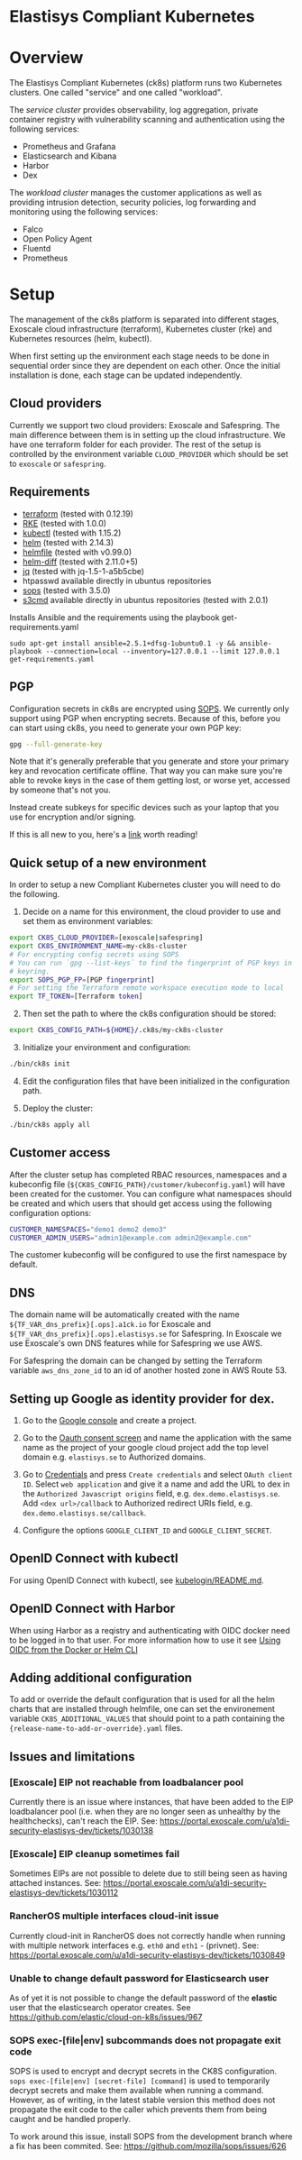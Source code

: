 Elastisys Compliant Kubernetes
==============================

# Overview

The Elastisys Compliant Kubernetes (ck8s) platform runs two Kubernetes
clusters. One called "service" and one called "workload".

The _service cluster_ provides observability, log aggregation,
private container registry with vulnerability scanning and authentication using
the following services:

* Prometheus and Grafana
* Elasticsearch and Kibana
* Harbor
* Dex

The _workload cluster_ manages the customer applications as well as providing
intrusion detection, security policies, log forwarding and monitoring using the
following services:

* Falco
* Open Policy Agent
* Fluentd
* Prometheus

# Setup

The management of the ck8s platform is separated into different stages,
Exoscale cloud infrastructure (terraform), Kubernetes cluster (rke) and
Kubernetes resources (helm, kubectl).

When first setting up the environment each stage needs to be done in
sequential order since they are dependent on each other. Once the initial
installation is done, each stage can be updated independently.

## Cloud providers

Currently we support two cloud providers: Exoscale and Safespring.
The main difference between them is in setting up the cloud infrastructure. We have one terraform folder for each provider. The rest of the setup is controlled by the environment variable `CLOUD_PROVIDER` which should be set to `exoscale` or `safespring`.

## Requirements

- [terraform](https://www.terraform.io/downloads.html) (tested with 0.12.19)
- [RKE](https://github.com/rancher/rke/releases) (tested with 1.0.0)
- [kubectl](https://github.com/kubernetes/kubernetes/releases) (tested with 1.15.2)
- [helm](https://github.com/helm/helm/releases) (tested with 2.14.3)
- [helmfile](https://github.com/roboll/helmfile) (tested with v0.99.0)
- [helm-diff](https://github.com/databus23/helm-diff) (tested with 2.11.0+5)
- [jq](https://github.com/stedolan/jq) (tested with jq-1.5-1-a5b5cbe)
- htpasswd available directly in ubuntus repositories
- [sops](https://github.com/mozilla/sops) (tested with 3.5.0)
- [s3cmd](https://s3tools.org/s3cmd) available directly in ubuntus repositories (tested with 2.0.1)

Installs Ansible and the requirements using the playbook get-requirements.yaml
```
sudo apt-get install ansible=2.5.1+dfsg-1ubuntu0.1 -y && ansible-playbook --connection=local --inventory=127.0.0.1 --limit 127.0.0.1 get-requirements.yaml
```

## PGP

Configuration secrets in ck8s are encrypted using
[SOPS](https://github.com/mozilla/sops). We currently only support using PGP
when encrypting secrets. Because of this, before you can start using ck8s,
you need to generate your own PGP key:

```bash
gpg --full-generate-key
```

Note that it's generally preferable that you generate and store your primary
key and revocation certificate offline. That way you can make sure you're able
to revoke keys in the case of them getting lost, or worse yet, accessed by
someone that's not you.

Instead create subkeys for specific devices such as your laptop that you use
for encryption and/or signing.

If this is all new to you, here's a
[link](https://riseup.net/en/security/message-security/openpgp/best-practices)
worth reading!

## Quick setup of a new environment

In order to setup a new Compliant Kubernetes cluster you will need to do the following.

1. Decide on a name for this environment, the cloud provider to use and set
   them as environment variables:

```bash
export CK8S_CLOUD_PROVIDER=[exoscale|safespring]
export CK8S_ENVIRONMENT_NAME=my-ck8s-cluster
# For encrypting config secrets using SOPS
# You can run `gpg --list-keys` to find the fingerprint of PGP keys in your
# keyring.
export SOPS_PGP_FP=[PGP fingerprint]
# For setting the Terraform remote workspace execution mode to local
export TF_TOKEN=[Terraform token]
```

2. Then set the path to where the ck8s configuration should be stored:

```bash
export CK8S_CONFIG_PATH=${HOME}/.ck8s/my-ck8s-cluster
```

3. Initialize your environment and configuration:

```bash
./bin/ck8s init
```

4. Edit the configuration files that have been initialized in the configuration
   path.

5. Deploy the cluster:

```bash
./bin/ck8s apply all
```

## Customer access

After the cluster setup has completed RBAC resources, namespaces and a
kubeconfig file (`${CK8S_CONFIG_PATH}/customer/kubeconfig.yaml`) will have
been created for the customer.
You can configure what namespaces should be created and which users that should get access using the following configuration options:

```bash
CUSTOMER_NAMESPACES="demo1 demo2 demo3"
CUSTOMER_ADMIN_USERS="admin1@example.com admin2@example.com"
```

The customer kubeconfig will be configured to use the first namespace by
default.

## DNS

The domain name will be automatically created with the name
`${TF_VAR_dns_prefix}[.ops].a1ck.io` for Exoscale and
`${TF_VAR_dns_prefix}[.ops].elastisys.se` for Safespring.
In Exoscale we use Exoscale's own DNS features while for Safespring we use AWS.

For Safespring the domain can be changed by setting the Terraform variable
`aws_dns_zone_id` to an id of another hosted zone in AWS Route 53.


## Setting up Google as identity provider for dex.

1. Go to the [Google console](https://console.cloud.google.com/) and create a project.

2. Go to the [Oauth consent screen](https://console.cloud.google.com/apis/credentials/consent) and name the application with the same name as the project of your google cloud project add the top level domain e.g. `elastisys.se` to Authorized domains.

3. Go to [Credentials](https://console.cloud.google.com/apis/credentials) and press `Create credentials` and select `OAuth client ID`.
Select `web application` and give it a name and add the URL to dex in the `Authorized Javascript origins` field, e.g. `dex.demo.elastisys.se`.
Add `<dex url>/callback` to Authorized redirect URIs field, e.g. `dex.demo.elastisys.se/callback`.

4. Configure the options `GOOGLE_CLIENT_ID` and `GOOGLE_CLIENT_SECRET`.

## OpenID Connect with kubectl

For using OpenID Connect with kubectl, see
[kubelogin/README.md](kubelogin/README.md).

## OpenID Connect with Harbor

When using Harbor as a reqistry and authenticating with OIDC docker need to be logged
in to that user. For more information how to use it see
[Using OIDC from the Docker or Helm CLI](https://github.com/goharbor/harbor/blob/master/docs/1.10/administration/configure-authentication/oidc-auth.md#using-oidc-from-the-docker-or-helm-cli)

## Adding additional configuration

To add or override the default configuration that is used for all the helm charts that are installed through helmfile, one can set the environement variable `CK8S_ADDITIONAL_VALUES` that should point to a path containing the `{release-name-to-add-or-override}.yaml` files.

## Issues and limitations

### [Exoscale] EIP not reachable from loadbalancer pool

Currently there is an issue where instances, that have been added to the EIP
loadbalancer pool (i.e. when they are no longer seen as unhealthy by the
healthchecks), can't reach the EIP.
See: https://portal.exoscale.com/u/a1di-security-elastisys-dev/tickets/1030138

### [Exoscale] EIP cleanup sometimes fail

Sometimes EIPs are not possible to delete due to still being seen as having
attached instances.
See: https://portal.exoscale.com/u/a1di-security-elastisys-dev/tickets/1030112

### RancherOS multiple interfaces cloud-init issue

Currently cloud-init in RancherOS does not correctly handle when running with multiple network interfaces e.g. `eth0` and `eth1` - (privnet).
See: https://portal.exoscale.com/u/a1di-security-elastisys-dev/tickets/1030849

### Unable to change default password for Elasticsearch user

As of yet it is not possible to change the default password of the **elastic** user that the elasticsearch operator creates.
See https://github.com/elastic/cloud-on-k8s/issues/967

### SOPS exec-[file|env] subcommands does not propagate exit code

SOPS is used to encrypt and decrypt secrets in the CK8S configuration.
`sops exec-[file|env] [secret-file] [command]` is used to temporarily decrypt
secrets and make them available when running a command. However, as of writing,
in the latest stable version this method does not propagate the exit code to
the caller which prevents them from being caught and be handled properly.

To work around this issue, install SOPS from the development branch where a fix
has been commited.
See: https://github.com/mozilla/sops/issues/626
